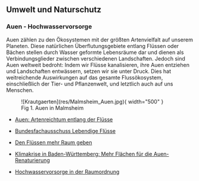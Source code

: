## Umwelt und Naturschutz


### Auen - Hochwasservorsorge

Auen zählen zu den Ökosystemen mit der größten Artenvielfalt auf unserem Planeten. Diese natürlichen Überflutungsgebiete entlang Flüssen oder Bächen stellen durch Wasser geformte Lebensräume dar und dienen als Verbindungsglieder zwischen verschiedenen Landschaften. Jedoch sind Auen weltweit bedroht: Indem wir Flüsse kanalisieren, ihre Auen entziehen und Landschaften entwässern, setzen wir sie unter Druck. Dies hat weitreichende Auswirkungen auf das gesamte Flussökosystem, einschließlich der Tier- und Pflanzenwelt, und letztlich auch auf uns Menschen.

<figure markdown>
  ![Krautgaerten](res/Malmsheim_Auen.jpg){ width="500" }
  <figcaption>Fig 1. Auen in Malmsheim</figcaption>
</figure>

- [Auen: Artenreichtum entlang der Flüsse](https://www.wwf.de/themen-projekte/fluesse-seen/lebensraeume/auen)

- [Bundesfachausschuss Lebendige Flüsse](https://www.nabu.de/natur-und-landschaft/fluesse/bfa.html)

- [Den Flüssen mehr Raum geben](https://www.bmuv.de/fileadmin/Daten_BMU/Pools/Broschueren/auen_in_deutschland_bf.pdf)

- [Klimakrise in Baden-Württemberg: Mehr Flächen für die Auen-Renaturierung](https://www.bund-bawue.de/service/pressemitteilungen/detail/news/mehr-flaechen-fuer-die-auen-renaturierung/)

- [Hochwasservorsorge in der Raumordnung](https://www.hochwasser.baden-wuerttemberg.de/raumordnung)